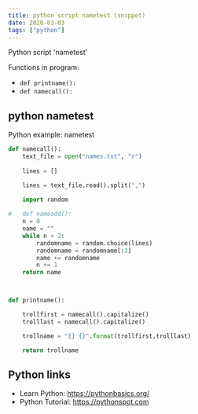 ```yaml
---
title: python script nametest (snippet)
date: 2020-03-03
tags: ["python"]
---
```

Python script 'nametest'

Functions in program: 
* `def printname():`
* `def namecall():`

## python nametest

Python example: nametest

```python
def namecall():
	text_file = open("names.txt", "r")
	
	lines = []

	lines = text_file.read().split(",")
	
	import random

#	def nameadd():
	n = 0
	name = ""
	while n < 2:
		randomname = random.choice(lines)
		randomname = randomname[:3]
		name += randomname
		n += 1
	return name



def printname():

	trollfirst = namecall().capitalize()
	trolllast = namecall().capitalize()

	trollname = "{} {}".format(trollfirst,trolllast)

	return trollname

```

## Python links

- Learn Python: https://pythonbasics.org/
- Python Tutorial: https://pythonspot.com
